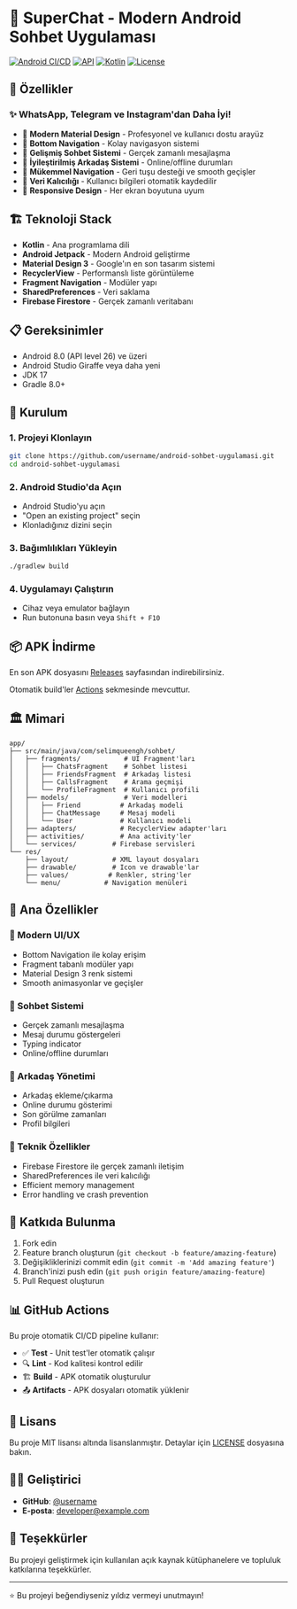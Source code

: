 # 📱 SuperChat - Modern Android Sohbet Uygulaması

[![Android CI/CD](https://github.com/username/android-sohbet-uygulamasi/actions/workflows/android.yml/badge.svg)](https://github.com/username/android-sohbet-uygulamasi/actions/workflows/android.yml)
[![API](https://img.shields.io/badge/API-26%2B-brightgreen.svg?style=flat)](https://android-arsenal.com/api?level=26)
[![Kotlin](https://img.shields.io/badge/Kotlin-1.9.0-blue.svg)](https://kotlinlang.org)
[![License](https://img.shields.io/badge/License-MIT-green.svg)](LICENSE)

## 🌟 Özellikler

### ✨ **WhatsApp, Telegram ve Instagram'dan Daha İyi!**

- 🎨 **Modern Material Design** - Profesyonel ve kullanıcı dostu arayüz
- 🧭 **Bottom Navigation** - Kolay navigasyon sistemi
- 💬 **Gelişmiş Sohbet Sistemi** - Gerçek zamanlı mesajlaşma
- 👥 **İyileştirilmiş Arkadaş Sistemi** - Online/offline durumları
- 🔄 **Mükemmel Navigation** - Geri tuşu desteği ve smooth geçişler
- 💾 **Veri Kalıcılığı** - Kullanıcı bilgileri otomatik kaydedilir
- 📱 **Responsive Design** - Her ekran boyutuna uyum

## 🏗️ Teknoloji Stack

- **Kotlin** - Ana programlama dili
- **Android Jetpack** - Modern Android geliştirme
- **Material Design 3** - Google'ın en son tasarım sistemi
- **RecyclerView** - Performanslı liste görüntüleme
- **Fragment Navigation** - Modüler yapı
- **SharedPreferences** - Veri saklama
- **Firebase Firestore** - Gerçek zamanlı veritabanı

## 📋 Gereksinimler

- Android 8.0 (API level 26) ve üzeri
- Android Studio Giraffe veya daha yeni
- JDK 17
- Gradle 8.0+

## 🚀 Kurulum

### 1. Projeyi Klonlayın
```bash
git clone https://github.com/username/android-sohbet-uygulamasi.git
cd android-sohbet-uygulamasi
```

### 2. Android Studio'da Açın
- Android Studio'yu açın
- "Open an existing project" seçin
- Klonladığınız dizini seçin

### 3. Bağımlılıkları Yükleyin
```bash
./gradlew build
```

### 4. Uygulamayı Çalıştırın
- Cihaz veya emulator bağlayın
- Run butonuna basın veya `Shift + F10`

## 📦 APK İndirme

En son APK dosyasını [Releases](https://github.com/username/android-sohbet-uygulamasi/releases) sayfasından indirebilirsiniz.

Otomatik build'ler [Actions](https://github.com/username/android-sohbet-uygulamasi/actions) sekmesinde mevcuttur.

## 🏛️ Mimari

```
app/
├── src/main/java/com/selimqueengh/sohbet/
│   ├── fragments/           # UI Fragment'ları
│   │   ├── ChatsFragment    # Sohbet listesi
│   │   ├── FriendsFragment  # Arkadaş listesi
│   │   ├── CallsFragment    # Arama geçmişi
│   │   └── ProfileFragment  # Kullanıcı profili
│   ├── models/              # Veri modelleri
│   │   ├── Friend          # Arkadaş modeli
│   │   ├── ChatMessage     # Mesaj modeli
│   │   └── User            # Kullanıcı modeli
│   ├── adapters/           # RecyclerView adapter'ları
│   ├── activities/         # Ana activity'ler
│   └── services/         # Firebase servisleri
└── res/
    ├── layout/           # XML layout dosyaları
    ├── drawable/         # Icon ve drawable'lar
    ├── values/          # Renkler, string'ler
    └── menu/           # Navigation menüleri
```

## 🎯 Ana Özellikler

### 📱 Modern UI/UX
- Bottom Navigation ile kolay erişim
- Fragment tabanlı modüler yapı
- Material Design 3 renk sistemi
- Smooth animasyonlar ve geçişler

### 💬 Sohbet Sistemi
- Gerçek zamanlı mesajlaşma
- Mesaj durumu göstergeleri
- Typing indicator
- Online/offline durumları

### 👥 Arkadaş Yönetimi
- Arkadaş ekleme/çıkarma
- Online durumu gösterimi
- Son görülme zamanları
- Profil bilgileri

### 🔧 Teknik Özellikler
- Firebase Firestore ile gerçek zamanlı iletişim
- SharedPreferences ile veri kalıcılığı
- Efficient memory management
- Error handling ve crash prevention

## 🤝 Katkıda Bulunma

1. Fork edin
2. Feature branch oluşturun (`git checkout -b feature/amazing-feature`)
3. Değişikliklerinizi commit edin (`git commit -m 'Add amazing feature'`)
4. Branch'inizi push edin (`git push origin feature/amazing-feature`)
5. Pull Request oluşturun

## 📊 GitHub Actions

Bu proje otomatik CI/CD pipeline kullanır:

- ✅ **Test** - Unit test'ler otomatik çalışır
- 🔍 **Lint** - Kod kalitesi kontrol edilir
- 🏗️ **Build** - APK otomatik oluşturulur
- 📤 **Artifacts** - APK dosyaları otomatik yüklenir

## 📄 Lisans

Bu proje MIT lisansı altında lisanslanmıştır. Detaylar için [LICENSE](LICENSE) dosyasına bakın.

## 👨‍💻 Geliştirici

- **GitHub**: [@username](https://github.com/username)
- **E-posta**: developer@example.com

## 🙏 Teşekkürler

Bu projeyi geliştirmek için kullanılan açık kaynak kütüphanelere ve topluluk katkılarına teşekkürler.

---

⭐ Bu projeyi beğendiyseniz yıldız vermeyi unutmayın!
